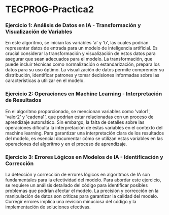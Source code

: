 # TECPROG-Practica2

### Ejercicio 1: Análisis de Datos en IA - Transformación y Visualización de Variables

En este algoritmo, se inician las variables 'a' y 'b', las cuales podrían representar datos de entrada para un modelo de inteligencia artificial. Es crucial considerar la transformación y visualización de estos datos para asegurar que sean adecuados para el modelo. La transformación, que puede incluir técnicas como normalización o estandarización, prepara los datos para su uso óptimo. La visualización de datos permite comprender su distribución, identificar patrones y tomar decisiones informadas sobre las características a utilizar en el modelo.

### Ejercicio 2: Operaciones en Machine Learning - Interpretación de Resultados

En el algoritmo proporcionado, se mencionan variables como 'valor1', 'valor2' y 'cadena1', que podrían estar relacionadas con un proceso de aprendizaje automático. Sin embargo, la falta de detalles sobre las operaciones dificulta la interpretación de estas variables en el contexto del machine learning. Para garantizar una interpretación clara de los resultados del modelo, es esencial documentar cómo se utilizan estas variables en las operaciones del algoritmo y en el proceso de aprendizaje.

### Ejercicio 3: Errores Lógicos en Modelos de IA - Identificación y Corrección

La detección y corrección de errores lógicos en algoritmos de IA son fundamentales para la efectividad del modelo. Para abordar este ejercicio, se requiere un análisis detallado del código para identificar posibles problemas que podrían afectar el modelo. La precisión y corrección en la manipulación de datos son críticas para garantizar la calidad del modelo. Corregir errores implica una revisión minuciosa del código y la implementación de soluciones efectivas.


